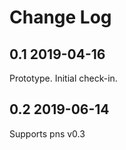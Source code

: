 Change Log
=======================================

0.1 2019-04-16
--------------
Prototype. Initial check-in.

0.2 2019-06-14
--------------
Supports pns v0.3
	

